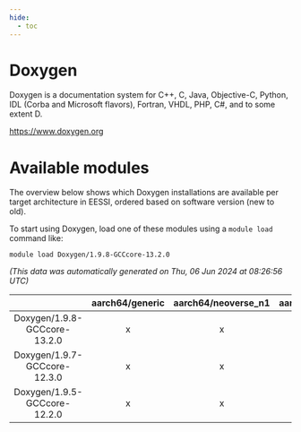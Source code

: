 ```yaml
---
hide:
  - toc
---
```


Doxygen
=======


Doxygen is a documentation system for C++, C, Java, Objective-C, Python, IDL (Corba and Microsoft flavors), Fortran, VHDL, PHP, C#, and to some extent D.

https://www.doxygen.org
# Available modules


The overview below shows which Doxygen installations are available per target architecture in EESSI, ordered based on software version (new to old).

To start using Doxygen, load one of these modules using a `module load` command like:

```shell
module load Doxygen/1.9.8-GCCcore-13.2.0
```

*(This data was automatically generated on Thu, 06 Jun 2024 at 08:26:56 UTC)*  

| |aarch64/generic|aarch64/neoverse_n1|aarch64/neoverse_v1|x86_64/generic|x86_64/amd/zen2|x86_64/amd/zen3|x86_64/intel/haswell|x86_64/intel/skylake_avx512|
| :---: | :---: | :---: | :---: | :---: | :---: | :---: | :---: | :---: |
|Doxygen/1.9.8-GCCcore-13.2.0|x|x|x|x|x|x|x|x|
|Doxygen/1.9.7-GCCcore-12.3.0|x|x|x|x|x|x|x|x|
|Doxygen/1.9.5-GCCcore-12.2.0|x|x|x|x|x|x|x|x|
